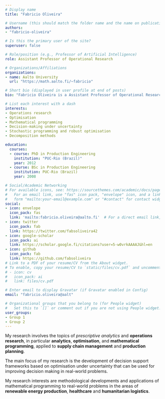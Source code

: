 ```yaml
---
# Display name
title: "Fabricio Oliveira"

# Username (this should match the folder name and the name on publications)
authors:
- "fabricio-oliveira"

# Is this the primary user of the site?
superuser: false

# Role/position (e.g., Professor of Artificial Intelligence)
role: Assistant Professor of Operational Research

# Organizations/Affiliations
organizations:
- name: Aalto University
  url: "https://math.aalto.fi/~fabricio"

# Short bio (displayed in user profile at end of posts)
bio: "Fabricio Oliveira is a Assistant Professor of Operational Research in the Department of Mathematics and Systems Analysis."

# List each interest with a dash
interests:
- Operations research
- Optimisation
- Mathematical programming
- Decision-making under uncertainty
- Stochastic programming and robust optimisation
- Decomposition methods

education:
  courses:
  - course: PhD in Production Engineering
    institution: "PUC-Rio (Brazil)"
    year: 2012
  - course: BSc in Production Engineering
    institution: PUC-Rio (Brazil)
    year: 2008

# Social/Academic Networking
# For available icons, see: https://sourcethemes.com/academic/docs/page-builder/#icons
#   For an email link, use "fas" icon pack, "envelope" icon, and a link in the
#   form "mailto:your-email@example.com" or "#contact" for contact widget.
social:
- icon: envelope
  icon_pack: fas
  link: 'mailto:fabricio.oliveira@aalto.fi'  # For a direct email link, use "mailto:test@example.org".
- icon: twitter
  icon_pack: fab
  link: https://twitter.com/fabsoliveira42
- icon: google-scholar
  icon_pack: ai
  link: https://scholar.google.fi/citations?user=5-w0vrkAAAAJ&hl=en
- icon: github
  icon_pack: fab
  link: https://github.com/fabsoliveira
# Link to a PDF of your resume/CV from the About widget.
# To enable, copy your resume/CV to `static/files/cv.pdf` and uncomment the lines below.
# - icon: cv
#   icon_pack: ai
#   link: files/cv.pdf

# Enter email to display Gravatar (if Gravatar enabled in Config)
email: "fabricio.oliveira@aalt"

# Organizational groups that you belong to (for People widget)
#   Set this to `[]` or comment out if you are not using People widget.
user_groups:
- Group 1
- Group 2
---
```


My research involves the topics of *prescriptive analytics* and **operations research**, in particular **analytics**, **optimisation**, and **mathematical programming**, applied to **supply chain management** and **production planning**.

The main focus of my research is the development of decision support frameworks based on optimisation under uncertainty that can be used for improving decision making in real-world problems.

My research interests are methodological developments and applications of mathematical programming to real-world problems in the areas of **renewable energy production**, **healthcare** and **humanitarian logistics**.

